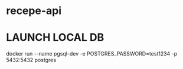 # recepe-api

# LAUNCH LOCAL DB

docker run   --name pgsql-dev   -e POSTGRES_PASSWORD=test1234   -p 5432:5432 postgres
